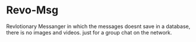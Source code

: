 # Revo-Msg
Revlotionary Messanger in which the messages doesnt save in a database, there is no images and videos. just for a group chat on the network. 
